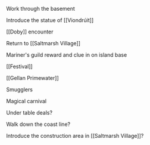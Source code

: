 Work through the basement

Introduce the statue of [[Viondrúit]]

[[Doby]] encounter

Return to [[Saltmarsh Village]]

Mariner's guild reward and clue in on island base

[[Festival]]

[[Gellan Primewater]]

Smugglers

Magical carnival

Under table deals?

Walk down the coast line?

Introduce the construction area in [[Saltmarsh Village]]?